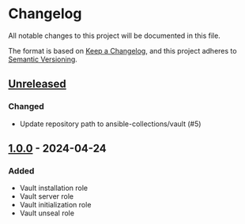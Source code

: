 # Changelog

All notable changes to this project will be documented in this file.

The format is based on [Keep a Changelog](https://keepachangelog.com/en/1.0.0/),
and this project adheres to [Semantic Versioning](https://semver.org/spec/v2.0.0.html).

## [Unreleased]

### Changed

- Update repository path to ansible-collections/vault (#5)

## [1.0.0] - 2024-04-24

### Added

- Vault installation role
- Vault server role
- Vault initialization role
- Vault unseal role

[unreleased]: https://git.dubzland.com/dubzland/ansible-collections/vault/-/compare/v1.0.0...HEAD
[1.0.0]: https://git.dubzland.com/dubzland/ansible-collections/vault/-/tree/v1.0.0
